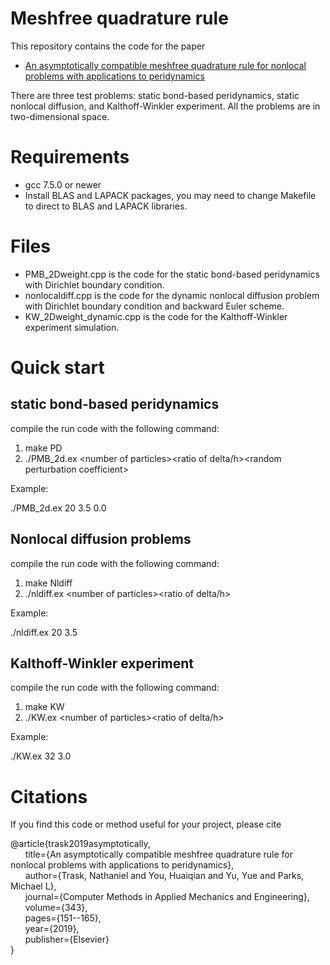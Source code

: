 # Meshfree quadrature rule
This repository contains the code for the paper 

* [An asymptotically compatible meshfree quadrature rule for nonlocal problems with applications to peridynamics](https://www.sciencedirect.com/science/article/pii/S004578251830402X)

There are three test problems: static bond-based peridynamics, static nonlocal diffusion, and Kalthoff-Winkler experiment. All the problems are in two-dimensional space.

# Requirements
* gcc 7.5.0 or newer
* Install BLAS and LAPACK packages, you may need to change Makefile to direct to BLAS and LAPACK libraries.

# Files
* PMB_2Dweight.cpp is the code for the static bond-based peridynamics with Dirichlet boundary condition.
* nonlocaldiff.cpp is the code for the dynamic nonlocal diffusion problem with Dirichlet boundary condition and backward Euler scheme.
* KW_2Dweight_dynamic.cpp is the code for the Kalthoff-Winkler experiment simulation.

# Quick start
## static bond-based peridynamics

compile the run code with the following command:

1. make PD
2. ./PMB_2d.ex \<number of particles\>\<ratio of delta/h\>\<random perturbation coefficient\>

Example:

./PMB_2d.ex 20 3.5 0.0

## Nonlocal diffusion problems

compile the run code with the following command:

1. make Nldiff
2. ./nldiff.ex \<number of particles\>\<ratio of delta/h\>

Example:

./nldiff.ex 20 3.5 

## Kalthoff-Winkler experiment

compile the run code with the following command:

1. make KW
2. ./KW.ex \<number of particles\>\<ratio of delta/h\>

Example:

./KW.ex 32 3.0


# Citations

If you find this code or method useful for your project, please cite

@article{trask2019asymptotically,<br />
  &nbsp;&nbsp;&nbsp;&nbsp;&nbsp;&nbsp;title={An asymptotically compatible meshfree quadrature rule for nonlocal problems with applications to peridynamics},<br />
  &nbsp;&nbsp;&nbsp;&nbsp;&nbsp;&nbsp;author={Trask, Nathaniel and You, Huaiqian and Yu, Yue and Parks, Michael L},<br />
  &nbsp;&nbsp;&nbsp;&nbsp;&nbsp;&nbsp;journal={Computer Methods in Applied Mechanics and Engineering},<br />
  &nbsp;&nbsp;&nbsp;&nbsp;&nbsp;&nbsp;volume={343},<br />
  &nbsp;&nbsp;&nbsp;&nbsp;&nbsp;&nbsp;pages={151--165},<br />
  &nbsp;&nbsp;&nbsp;&nbsp;&nbsp;&nbsp;year={2019},<br />
  &nbsp;&nbsp;&nbsp;&nbsp;&nbsp;&nbsp;publisher={Elsevier}<br />
}<br />

